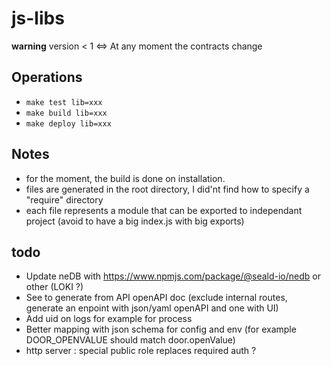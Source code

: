 # js-libs

**warning** version < 1 <=> At any moment the contracts change

## Operations

- `make test lib=xxx`
- `make build lib=xxx`
- `make deploy lib=xxx`

## Notes

- for the moment, the build is done on installation.
- files are generated in the root directory, I did'nt find how to specify a "require" directory
- each file represents a module that can be exported to independant project (avoid to have a big index.js with big exports)

## todo

- Update neDB with https://www.npmjs.com/package/@seald-io/nedb or other (LOKI ?)
- See to generate from API openAPI doc (exclude internal routes, generate an enpoint with json/yaml openAPI and one with UI)
- Add uid on logs for example for process 
- Better mapping with json schema for config and env (for example DOOR_OPENVALUE should match door.openValue)
- http server : special public role replaces required auth ?
